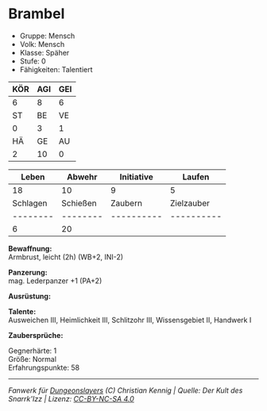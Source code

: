 # Brambel  
- Gruppe: Mensch  
- Volk: Mensch  
- Klasse: Späher  
- Stufe: 0  
- Fähigkeiten: Talentiert  


| KÖR | AGI | GEI |  
| --- | --- | --- |  
| 6   | 8   | 6   |
| ST  | BE  | VE  |  
| 0   | 3   | 1   |
| HÄ  | GE  | AU  |  
| 2   | 10  | 0   |


| Leben    | Abwehr   | Initiative | Laufen     |
| -------- | -------- | ---------- | ---------- |
| 18       | 10       | 9          | 5          |
| Schlagen | Schießen | Zaubern    | Zielzauber |
| -------- | -------- | ---------- | ---------- |
| 6        | 20       |            |            |

**Bewaffnung:**  
Armbrust, leicht (2h) (WB+2, INI-2)

**Panzerung:**  
mag. Lederpanzer +1 (PA+2)

**Ausrüstung:**  


**Talente:**  
Ausweichen III, Heimlichkeit III, Schlitzohr III, Wissensgebiet II, Handwerk I

**Zaubersprüche:**  


Gegnerhärte: 1  
Größe: Normal  
Erfahrungspunkte: 58  



___
*Fanwerk für [Dungeonslayers](https://www.dungeonslayers.net/) (C) Christian Kennig | Quelle: Der Kult des Snarrk'Izz | Lizenz: [CC-BY-NC-SA 4.0](https://creativecommons.org/licenses/by-nc-sa/4.0/deed.de)*